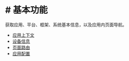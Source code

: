 <!-- 源地址: https://iot.mi.com/vela/quickapp/zh/features/basic/ -->

# # 基本功能

获取应用、平台、框架、系统基本信息，以及应用内页面导航。

  * [应用上下文](</vela/quickapp/zh/features/basic/app.html>)
  * [设备信息](</vela/quickapp/zh/features/basic/device.html>)
  * [页面路由](</vela/quickapp/zh/features/basic/router.html>)
  * [应用配置](</vela/quickapp/zh/features/basic/configuration.html>)

